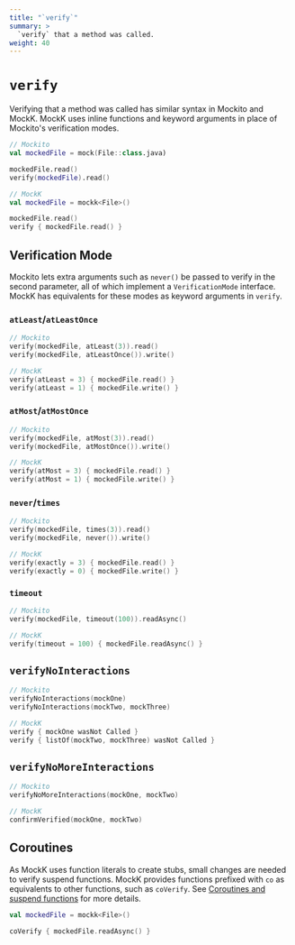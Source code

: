 ```yaml
---
title: "`verify`"
summary: >
  `verify` that a method was called.
weight: 40
---
```


# `verify`

Verifying that a method was called has similar syntax in Mockito and MockK. MockK uses inline functions and keyword arguments in place of Mockito's verification modes.

```kotlin
// Mockito
val mockedFile = mock(File::class.java)

mockedFile.read()
verify(mockedFile).read()
```

```kotlin
// MockK
val mockedFile = mockk<File>()

mockedFile.read()
verify { mockedFile.read() }
```

## Verification Mode

Mockito lets extra arguments such as `never()` be passed to verify in the second parameter, all of which implement a `VerificationMode` interface. MockK has equivalents for these modes as keyword arguments in `verify`.

### `atLeast`/`atLeastOnce`

```kotlin
// Mockito
verify(mockedFile, atLeast(3)).read()
verify(mockedFile, atLeastOnce()).write()
```

```kotlin
// MockK
verify(atLeast = 3) { mockedFile.read() }
verify(atLeast = 1) { mockedFile.write() }
```

### `atMost`/`atMostOnce`

```kotlin
// Mockito
verify(mockedFile, atMost(3)).read()
verify(mockedFile, atMostOnce()).write()
```

```kotlin
// MockK
verify(atMost = 3) { mockedFile.read() }
verify(atMost = 1) { mockedFile.write() }
```

### `never`/`times`

```kotlin
// Mockito
verify(mockedFile, times(3)).read()
verify(mockedFile, never()).write()
```

```kotlin
// MockK
verify(exactly = 3) { mockedFile.read() }
verify(exactly = 0) { mockedFile.write() }
```

### `timeout`

```kotlin
// Mockito
verify(mockedFile, timeout(100)).readAsync()
```

```kotlin
// MockK
verify(timeout = 100) { mockedFile.readAsync() }
```

## `verifyNoInteractions`

```kotlin
// Mockito
verifyNoInteractions(mockOne)
verifyNoInteractions(mockTwo, mockThree)
```

```kotlin
// MockK
verify { mockOne wasNot Called }
verify { listOf(mockTwo, mockThree) wasNot Called }
```

## `verifyNoMoreInteractions`

```kotlin
// Mockito
verifyNoMoreInteractions(mockOne, mockTwo)
```

```kotlin
// MockK
confirmVerified(mockOne, mockTwo)
```

## Coroutines

As MockK uses function literals to create stubs, small changes are needed to verify suspend functions. MockK provides functions prefixed with `co` as equivalents to other functions, such as `coVerify`. See [Coroutines and suspend functions](../matching/coroutines.md) for more details.

```kotlin
val mockedFile = mockk<File>()

coVerify { mockedFile.readAsync() }
```
